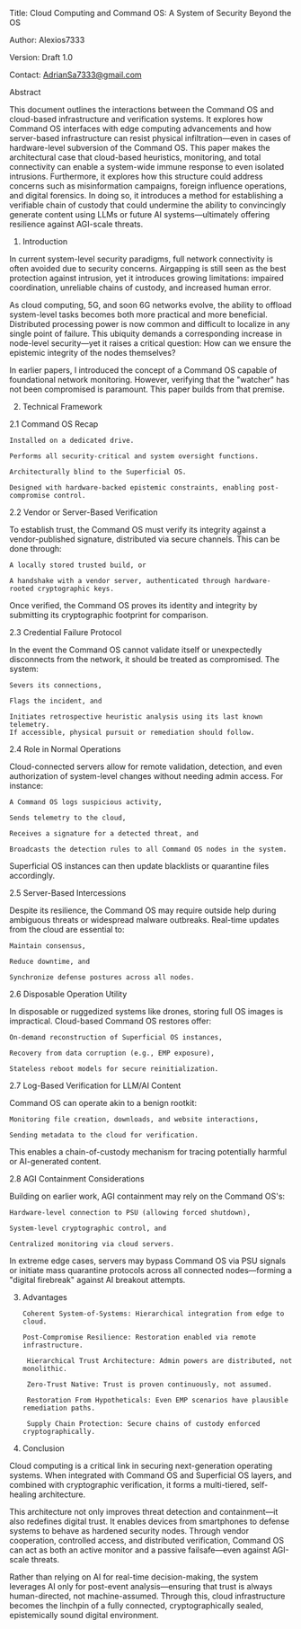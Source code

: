 Title: Cloud Computing and Command OS: A System of Security Beyond the OS

Author: Alexios7333

Version: Draft 1.0

Contact: AdrianSa7333@gmail.com

Abstract

This document outlines the interactions between the Command OS and cloud-based infrastructure and verification systems. It explores how Command OS interfaces with edge computing advancements and how server-based infrastructure can resist physical infiltration—even in cases of hardware-level subversion of the Command OS. This paper makes the architectural case that cloud-based heuristics, monitoring, and total connectivity can enable a system-wide immune response to even isolated intrusions. Furthermore, it explores how this structure could address concerns such as misinformation campaigns, foreign influence operations, and digital forensics. In doing so, it introduces a method for establishing a verifiable chain of custody that could undermine the ability to convincingly generate content using LLMs or future AI systems—ultimately offering resilience against AGI-scale threats.
1. Introduction

In current system-level security paradigms, full network connectivity is often avoided due to security concerns. Airgapping is still seen as the best protection against intrusion, yet it introduces growing limitations: impaired coordination, unreliable chains of custody, and increased human error.

As cloud computing, 5G, and soon 6G networks evolve, the ability to offload system-level tasks becomes both more practical and more beneficial. Distributed processing power is now common and difficult to localize in any single point of failure. This ubiquity demands a corresponding increase in node-level security—yet it raises a critical question: How can we ensure the epistemic integrity of the nodes themselves?

In earlier papers, I introduced the concept of a Command OS capable of foundational network monitoring. However, verifying that the "watcher" has not been compromised is paramount. This paper builds from that premise.

2. Technical Framework

2.1 Command OS Recap

    Installed on a dedicated drive.

    Performs all security-critical and system oversight functions.

    Architecturally blind to the Superficial OS.

    Designed with hardware-backed epistemic constraints, enabling post-compromise control.

2.2 Vendor or Server-Based Verification

To establish trust, the Command OS must verify its integrity against a vendor-published signature, distributed via secure channels. This can be done through:

    A locally stored trusted build, or

    A handshake with a vendor server, authenticated through hardware-rooted cryptographic keys.

Once verified, the Command OS proves its identity and integrity by submitting its cryptographic footprint for comparison.

2.3 Credential Failure Protocol

In the event the Command OS cannot validate itself or unexpectedly disconnects from the network, it should be treated as compromised. The system:

    Severs its connections,

    Flags the incident, and

    Initiates retrospective heuristic analysis using its last known telemetry.
    If accessible, physical pursuit or remediation should follow.

2.4 Role in Normal Operations

Cloud-connected servers allow for remote validation, detection, and even authorization of system-level changes without needing admin access. For instance:

    A Command OS logs suspicious activity,

    Sends telemetry to the cloud,

    Receives a signature for a detected threat, and

    Broadcasts the detection rules to all Command OS nodes in the system.

Superficial OS instances can then update blacklists or quarantine files accordingly.

2.5 Server-Based Intercessions

Despite its resilience, the Command OS may require outside help during ambiguous threats or widespread malware outbreaks.
Real-time updates from the cloud are essential to:

    Maintain consensus,

    Reduce downtime, and

    Synchronize defense postures across all nodes.

2.6 Disposable Operation Utility

In disposable or ruggedized systems like drones, storing full OS images is impractical.
Cloud-based Command OS restores offer:

    On-demand reconstruction of Superficial OS instances,

    Recovery from data corruption (e.g., EMP exposure),

    Stateless reboot models for secure reinitialization.

2.7 Log-Based Verification for LLM/AI Content

Command OS can operate akin to a benign rootkit:

    Monitoring file creation, downloads, and website interactions,

    Sending metadata to the cloud for verification.

This enables a chain-of-custody mechanism for tracing potentially harmful or AI-generated content.

2.8 AGI Containment Considerations

Building on earlier work, AGI containment may rely on the Command OS's:

    Hardware-level connection to PSU (allowing forced shutdown),

    System-level cryptographic control, and

    Centralized monitoring via cloud servers.

In extreme edge cases, servers may bypass Command OS via PSU signals or initiate mass quarantine protocols across all connected nodes—forming a "digital firebreak" against AI breakout attempts.

3. Advantages

       Coherent System-of-Systems: Hierarchical integration from edge to cloud.

       Post-Compromise Resilience: Restoration enabled via remote infrastructure.

        Hierarchical Trust Architecture: Admin powers are distributed, not monolithic.

        Zero-Trust Native: Trust is proven continuously, not assumed.

        Restoration From Hypotheticals: Even EMP scenarios have plausible remediation paths.

        Supply Chain Protection: Secure chains of custody enforced cryptographically.

4. Conclusion

Cloud computing is a critical link in securing next-generation operating systems. When integrated with Command OS and Superficial OS layers, and combined with cryptographic verification, it forms a multi-tiered, self-healing architecture.

This architecture not only improves threat detection and containment—it also redefines digital trust. It enables devices from smartphones to defense systems to behave as hardened security nodes. Through vendor cooperation, controlled access, and distributed verification, Command OS can act as both an active monitor and a passive failsafe—even against AGI-scale threats.

Rather than relying on AI for real-time decision-making, the system leverages AI only for post-event analysis—ensuring that trust is always human-directed, not machine-assumed. Through this, cloud infrastructure becomes the linchpin of a fully connected, cryptographically sealed, epistemically sound digital environment.
